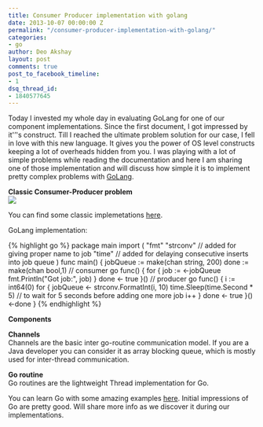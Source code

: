 ```yaml
---
title: Consumer Producer implementation with golang
date: 2013-10-07 00:00:00 Z
permalink: "/consumer-producer-implementation-with-golang/"
categories:
- go
author: Deo Akshay
layout: post
comments: true
post_to_facebook_timeline:
- 1
dsq_thread_id:
- 1840577645
---
```


Today I invested my whole day in evaluating GoLang for one of our component implementations. Since the first document, I got impressed by it'&#8217;'s construct. Till I reached the ultimate problem solution for our case, I fell in love with this new language. It gives you the power of OS level constructs keeping a lot of overheads hidden from you. I was playing with a lot of simple problems while reading the documentation and here I am sharing one of those implementation and will discuss how simple it is to implement pretty complex problems with [GoLang][1].

**Classic Consumer-Producer problem**  
![](//4.bp.blogspot.com/-9UpZKfJbugY/UFYe4MpX7II/AAAAAAAAAIw/57jLbqLQn6c/s1600/producer_consumer.png)

You can find some classic implemetations [here][2].

GoLang implementation:

{% highlight go %}
package main
import (
	"fmt"
	"strconv" // added for giving proper name to job
	"time"    // added for delaying consecutive inserts into job queue
)
func main() {
	jobQueue := make(chan string, 200)
	done := make(chan bool,1)
	// consumer
	go func() {
		for {
			job := <-jobQueue
			fmt.Println("Got job:", job)
		}
		done <- true
	}()
	// producer
	go func() {
		i := int64(0)
		for {
			jobQueue &lt;- strconv.FormatInt(i, 10)
			time.Sleep(time.Second * 5) // to wait for 5 seconds before adding one more job
			i++
		}
		done <- true
	}()
	<-done
}
{% endhighlight %}

**Components**

**Channels**  
Channels are the basic inter go-routine communication model. If you are a Java developer you can consider it as array blocking queue, which is mostly used for inter-thread communication. 

**Go routine**  
Go routines are the lightweight Thread implementation for Go.

You can learn Go with some amazing examples [here][3]. Initial impressions of Go are pretty good. Will share more info as we discover it during our implementations.

 [1]: http://golang.org
 [2]: http://en.wikipedia.org/wiki/Producer%E2%80%93consumer_problem#Examples
 [3]: https://gobyexample.com/
